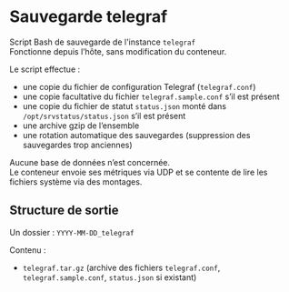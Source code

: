 # Sauvegarde telegraf

Script Bash de sauvegarde de l'instance `telegraf`  
Fonctionne depuis l’hôte, sans modification du conteneur.

Le script effectue :
- une copie du fichier de configuration Telegraf (`telegraf.conf`)
- une copie facultative du fichier `telegraf.sample.conf` s’il est présent
- une copie du fichier de statut `status.json` monté dans `/opt/srvstatus/status.json` s’il est présent
- une archive gzip de l’ensemble
- une rotation automatique des sauvegardes (suppression des sauvegardes trop anciennes)

Aucune base de données n’est concernée.  
Le conteneur envoie ses métriques via UDP et se contente de lire les fichiers système via des montages.

## Structure de sortie

Un dossier : `YYYY-MM-DD_telegraf`

Contenu :
- `telegraf.tar.gz` (archive des fichiers `telegraf.conf`, `telegraf.sample.conf`, `status.json` si existant)

